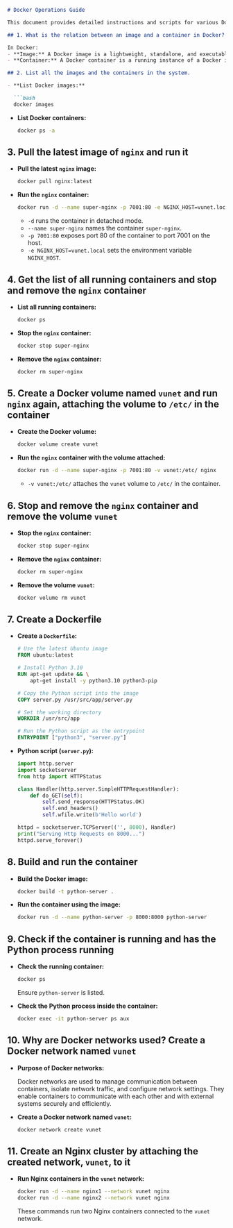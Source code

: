 ```markdown
# Docker Operations Guide

This document provides detailed instructions and scripts for various Docker operations.

## 1. What is the relation between an image and a container in Docker?

In Docker:
- **Image:** A Docker image is a lightweight, standalone, and executable software package that includes everything needed to run a piece of software: the code, runtime, libraries, and dependencies. Images serve as the blueprint for creating containers.
- **Container:** A Docker container is a running instance of a Docker image. It represents a running process in the Docker environment and provides an isolated execution environment. Containers use the image as a template but have their own writable filesystem and isolated resources.

## 2. List all the images and the containers in the system.

- **List Docker images:**

  ```bash
  docker images
  ```

- **List Docker containers:**

  ```bash
  docker ps -a
  ```

## 3. Pull the latest image of `nginx` and run it

- **Pull the latest `nginx` image:**

  ```bash
  docker pull nginx:latest
  ```

- **Run the `nginx` container:**

  ```bash
  docker run -d --name super-nginx -p 7001:80 -e NGINX_HOST=vunet.local nginx
  ```

  - `-d` runs the container in detached mode.
  - `--name super-nginx` names the container `super-nginx`.
  - `-p 7001:80` exposes port 80 of the container to port 7001 on the host.
  - `-e NGINX_HOST=vunet.local` sets the environment variable `NGINX_HOST`.

## 4. Get the list of all running containers and stop and remove the `nginx` container

- **List all running containers:**

  ```bash
  docker ps
  ```

- **Stop the `nginx` container:**

  ```bash
  docker stop super-nginx
  ```

- **Remove the `nginx` container:**

  ```bash
  docker rm super-nginx
  ```

## 5. Create a Docker volume named `vunet` and run `nginx` again, attaching the volume to `/etc/` in the container

- **Create the Docker volume:**

  ```bash
  docker volume create vunet
  ```

- **Run the `nginx` container with the volume attached:**

  ```bash
  docker run -d --name super-nginx -p 7001:80 -v vunet:/etc/ nginx
  ```

  - `-v vunet:/etc/` attaches the `vunet` volume to `/etc/` in the container.

## 6. Stop and remove the `nginx` container and remove the volume `vunet`

- **Stop the `nginx` container:**

  ```bash
  docker stop super-nginx
  ```

- **Remove the `nginx` container:**

  ```bash
  docker rm super-nginx
  ```

- **Remove the volume `vunet`:**

  ```bash
  docker volume rm vunet
  ```

## 7. Create a Dockerfile

- **Create a `Dockerfile`:**

  ```Dockerfile
  # Use the latest Ubuntu image
  FROM ubuntu:latest

  # Install Python 3.10
  RUN apt-get update && \
      apt-get install -y python3.10 python3-pip

  # Copy the Python script into the image
  COPY server.py /usr/src/app/server.py

  # Set the working directory
  WORKDIR /usr/src/app

  # Run the Python script as the entrypoint
  ENTRYPOINT ["python3", "server.py"]
  ```

- **Python script (`server.py`):**

  ```python
  import http.server
  import socketserver
  from http import HTTPStatus

  class Handler(http.server.SimpleHTTPRequestHandler):
      def do_GET(self):
          self.send_response(HTTPStatus.OK)
          self.end_headers()
          self.wfile.write(b'Hello world')

  httpd = socketserver.TCPServer(('', 8000), Handler)
  print("Serving Http Requests on 8000...")
  httpd.serve_forever()
  ```

## 8. Build and run the container

- **Build the Docker image:**

  ```bash
  docker build -t python-server .
  ```

- **Run the container using the image:**

  ```bash
  docker run -d --name python-server -p 8000:8000 python-server
  ```

## 9. Check if the container is running and has the Python process running

- **Check the running container:**

  ```bash
  docker ps
  ```

  Ensure `python-server` is listed.

- **Check the Python process inside the container:**

  ```bash
  docker exec -it python-server ps aux
  ```

## 10. Why are Docker networks used? Create a Docker network named `vunet`

- **Purpose of Docker networks:**

  Docker networks are used to manage communication between containers, isolate network traffic, and configure network settings. They enable containers to communicate with each other and with external systems securely and efficiently.

- **Create a Docker network named `vunet`:**

  ```bash
  docker network create vunet
  ```

## 11. Create an Nginx cluster by attaching the created network, `vunet`, to it

- **Run Nginx containers in the `vunet` network:**

  ```bash
  docker run -d --name nginx1 --network vunet nginx
  docker run -d --name nginx2 --network vunet nginx
  ```

  These commands run two Nginx containers connected to the `vunet` network.


```

